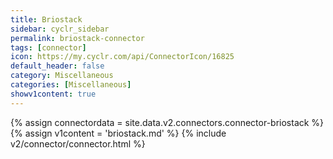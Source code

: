 ```yaml
---
title: Briostack
sidebar: cyclr_sidebar
permalink: briostack-connector
tags: [connector]
icon: https://my.cyclr.com/api/ConnectorIcon/16825
default_header: false
category: Miscellaneous
categories: [Miscellaneous]
showv1content: true
---
```

{% assign connectordata = site.data.v2.connectors.connector-briostack %}
{% assign v1content = 'briostack.md' %}
{% include v2/connector/connector.html %}	